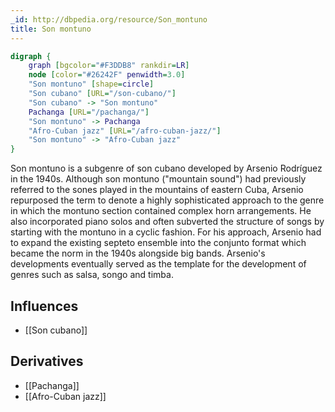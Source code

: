 ```yaml
---
_id: http://dbpedia.org/resource/Son_montuno
title: Son montuno
---
```


```dot
digraph {
	graph [bgcolor="#F3DDB8" rankdir=LR]
	node [color="#26242F" penwidth=3.0]
	"Son montuno" [shape=circle]
	"Son cubano" [URL="/son-cubano/"]
	"Son cubano" -> "Son montuno"
	Pachanga [URL="/pachanga/"]
	"Son montuno" -> Pachanga
	"Afro-Cuban jazz" [URL="/afro-cuban-jazz/"]
	"Son montuno" -> "Afro-Cuban jazz"
}
```

Son montuno is a subgenre of son cubano developed by Arsenio Rodríguez in the 1940s. Although son montuno ("mountain sound") had previously referred to the sones played in the mountains of eastern Cuba, Arsenio repurposed the term to denote a highly sophisticated approach to the genre in which the montuno section contained complex horn arrangements. He also incorporated piano solos and often subverted the structure of songs by starting with the montuno in a cyclic fashion. For his approach, Arsenio had to expand the existing septeto ensemble into the conjunto format which became the norm in the 1940s alongside big bands. Arsenio's developments eventually served as the template for the development of genres such as salsa, songo and timba.

## Influences
- [[Son cubano]]

## Derivatives
- [[Pachanga]]
- [[Afro-Cuban jazz]]
